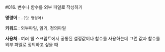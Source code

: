 #016. 변수나 함수를 외부 파일로 작성하기  

**명령어** : `.(닷 명령어)`

**키워드** : 외부파일, 읽기, 정의파일

**사용처** : 여러 쉘 스크립트에서 공통된 설정값이나 함수를 사용하는데 그런 값과 함수를 외부 파일로 정의하고 싶을 때

